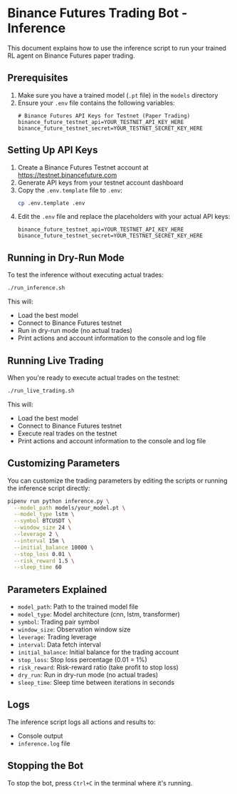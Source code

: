 # Binance Futures Trading Bot - Inference

This document explains how to use the inference script to run your trained RL agent on Binance Futures paper trading.

## Prerequisites

1. Make sure you have a trained model (`.pt` file) in the `models` directory
2. Ensure your `.env` file contains the following variables:
   ```
   # Binance Futures API Keys for Testnet (Paper Trading)
   binance_future_testnet_api=YOUR_TESTNET_API_KEY_HERE
   binance_future_testnet_secret=YOUR_TESTNET_SECRET_KEY_HERE
   ```

## Setting Up API Keys

1. Create a Binance Futures Testnet account at https://testnet.binancefuture.com
2. Generate API keys from your testnet account dashboard
3. Copy the `.env.template` file to `.env`:
   ```bash
   cp .env.template .env
   ```
4. Edit the `.env` file and replace the placeholders with your actual API keys:
   ```
   binance_future_testnet_api=YOUR_TESTNET_API_KEY_HERE
   binance_future_testnet_secret=YOUR_TESTNET_SECRET_KEY_HERE
   ```

## Running in Dry-Run Mode

To test the inference without executing actual trades:

```bash
./run_inference.sh
```

This will:
- Load the best model
- Connect to Binance Futures testnet
- Run in dry-run mode (no actual trades)
- Print actions and account information to the console and log file

## Running Live Trading

When you're ready to execute actual trades on the testnet:

```bash
./run_live_trading.sh
```

This will:
- Load the best model
- Connect to Binance Futures testnet
- Execute real trades on the testnet
- Print actions and account information to the console and log file

## Customizing Parameters

You can customize the trading parameters by editing the scripts or running the inference script directly:

```bash
pipenv run python inference.py \
  --model_path models/your_model.pt \
  --model_type lstm \
  --symbol BTCUSDT \
  --window_size 24 \
  --leverage 2 \
  --interval 15m \
  --initial_balance 10000 \
  --stop_loss 0.01 \
  --risk_reward 1.5 \
  --sleep_time 60
```

## Parameters Explained

- `model_path`: Path to the trained model file
- `model_type`: Model architecture (cnn, lstm, transformer)
- `symbol`: Trading pair symbol
- `window_size`: Observation window size
- `leverage`: Trading leverage
- `interval`: Data fetch interval
- `initial_balance`: Initial balance for the trading account
- `stop_loss`: Stop loss percentage (0.01 = 1%)
- `risk_reward`: Risk-reward ratio (take profit to stop loss)
- `dry_run`: Run in dry-run mode (no actual trades)
- `sleep_time`: Sleep time between iterations in seconds

## Logs

The inference script logs all actions and results to:
- Console output
- `inference.log` file

## Stopping the Bot

To stop the bot, press `Ctrl+C` in the terminal where it's running.
